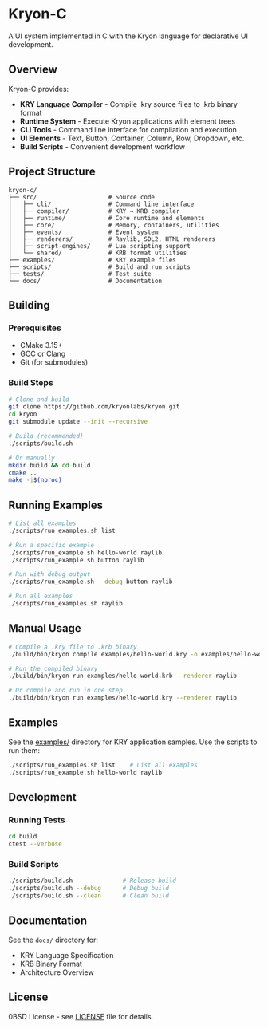 # Kryon-C

A UI system implemented in C with the Kryon language for declarative UI development.

## Overview

Kryon-C provides:
- **KRY Language Compiler** - Compile .kry source files to .krb binary format
- **Runtime System** - Execute Kryon applications with element trees
- **CLI Tools** - Command line interface for compilation and execution  
- **UI Elements** - Text, Button, Container, Column, Row, Dropdown, etc.
- **Build Scripts** - Convenient development workflow

## Project Structure

```
kryon-c/
├── src/                    # Source code
│   ├── cli/                # Command line interface
│   ├── compiler/           # KRY → KRB compiler
│   ├── runtime/            # Core runtime and elements
│   ├── core/               # Memory, containers, utilities
│   ├── events/             # Event system
│   ├── renderers/          # Raylib, SDL2, HTML renderers
│   ├── script-engines/     # Lua scripting support
│   └── shared/             # KRB format utilities
├── examples/               # KRY example files
├── scripts/                # Build and run scripts
├── tests/                  # Test suite
└── docs/                   # Documentation
```

## Building

### Prerequisites
- CMake 3.15+
- GCC or Clang
- Git (for submodules)

### Build Steps
```bash
# Clone and build
git clone https://github.com/kryonlabs/kryon.git
cd kryon
git submodule update --init --recursive

# Build (recommended)
./scripts/build.sh

# Or manually
mkdir build && cd build
cmake ..
make -j$(nproc)
```

## Running Examples

```bash
# List all examples
./scripts/run_examples.sh list

# Run a specific example
./scripts/run_example.sh hello-world raylib
./scripts/run_example.sh button raylib

# Run with debug output
./scripts/run_example.sh --debug button raylib

# Run all examples
./scripts/run_examples.sh raylib
```

## Manual Usage

```bash
# Compile a .kry file to .krb binary
./build/bin/kryon compile examples/hello-world.kry -o examples/hello-world.krb

# Run the compiled binary
./build/bin/kryon run examples/hello-world.krb --renderer raylib

# Or compile and run in one step
./build/bin/kryon run examples/hello-world.kry --renderer raylib
```

## Examples

See the [examples/](examples/) directory for KRY application samples. Use the scripts to run them:

```bash
./scripts/run_examples.sh list    # List all examples
./scripts/run_example.sh hello-world raylib
```

## Development

### Running Tests
```bash
cd build
ctest --verbose
```

### Build Scripts
```bash
./scripts/build.sh              # Release build
./scripts/build.sh --debug      # Debug build  
./scripts/build.sh --clean      # Clean build
```

## Documentation

See the `docs/` directory for:
- KRY Language Specification  
- KRB Binary Format
- Architecture Overview

## License

0BSD License - see [LICENSE](LICENSE) file for details.